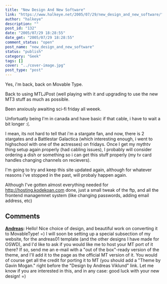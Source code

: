 ```yaml
---
title: "New Design And New Software"
link: "https://www.halkeye.net/2005/07/29/new_design_and_new_software/"
author: "halkeye"
description: ""
post_id: "132"
date: "2005/07/29 18:28:55"
date_gmt: "2005/07/29 18:28:55"
comment_status: "open"
post_name: "new_design_and_new_software"
status: "publish"
category: "Geek"
tags: []
cover: "../cover-image.jpg"
post_type: "post"
---
```


Yes, i'm back, back on Movable Type.  

Back to using MTLJPost (well playing with it and upgrading to use the new MT3 stuff as much as possible.

Been anxiously awaiting sci-fi friday all weeek.  

Unfortuatly being I'm in canada and have basic if that cable, i have to wait a bit longer :(.  

I mean, its not hard to tell that i'm a stargate fan, and now, there is 2 stargates and a Battlestar Galactica (which interesting enough, i went to highschool with one of the actresses) on fridays. Once I get my mythtv thing setup again properly (had cabling issues), I probably will consider ordering a dish or something so i can get this stuff properly (my tv card handles changing channels on recievers).

I'm going to try and keep this site updated again, although for whatever reasons i've stopped in the past, will probaly happen again.

Although I've gotten almost everything needed for http://hosting.kodekoan.com done, just a small tweak of the ftp, and all the frontend managemnet system (like changing passwords, adding email address, etc)

## Comments

**[Andreas](#2 "2005-07-31 13:35:02"):** Hello! Nice choice of design, and beautiful work on converting it to MovableType! =) I will soon be setting up a special subsection of my website, for the andreas01 template (and the other designs I have made for OSWD), and I'd like to ask if you would like me to host your MT port of it there? If so, send me an e-mail with a "out of the box"-ready version of the theme, and I'll add it to the page as the official MT version of it. You would of course get all the credit for porting it to MT (you should add a "Theme by Gavin Mogan." right before the "Design by Andreas Viklund" link. Let me know if you are interested in this, and in any case: good luck with your new design! =)

